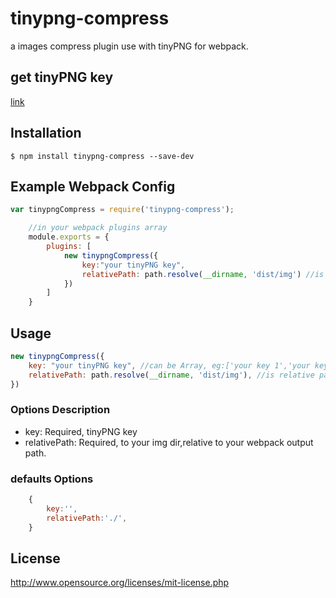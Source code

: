 # tinypng-compress

a images compress plugin use with tinyPNG for webpack.

## get tinyPNG key

[link](https://tinypng.com/developers)

## Installation

`$ npm install tinypng-compress --save-dev`

## Example Webpack Config

```javascript
var tinypngCompress = require('tinypng-compress');

    //in your webpack plugins array
    module.exports = {
        plugins: [
            new tinypngCompress({
                key:"your tinyPNG key",
                relativePath: path.resolve(__dirname, 'dist/img') //is relative path to output.puth
            })
        ]
    }
```

## Usage
```javascript
new tinypngCompress({
    key: "your tinyPNG key", //can be Array, eg:['your key 1','your key 2'....]
    relativePath: path.resolve(__dirname, 'dist/img'), //is relative path to output.puth
})
```

### Options Description
* key: Required, tinyPNG key
* relativePath: Required, to your img dir,relative to your webpack output path.

### defaults Options
```javascript
    {
        key:'',
        relativePath:'./',
    }
```

## License
http://www.opensource.org/licenses/mit-license.php
